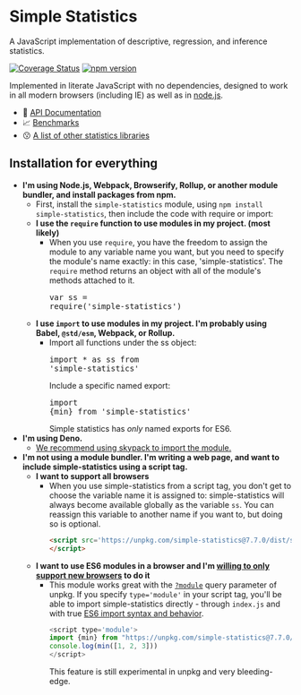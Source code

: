 # Simple Statistics


A JavaScript implementation of descriptive, regression, and inference statistics.

[![Coverage Status](https://coveralls.io/repos/github/simple-statistics/simple-statistics/badge.svg)](https://coveralls.io/github/simple-statistics/simple-statistics)
[![npm version](https://badge.fury.io/js/simple-statistics.svg)](http://badge.fury.io/js/simple-statistics)

Implemented in literate JavaScript with no dependencies, designed to work
in all modern browsers (including IE) as well as in [node.js](https://nodejs.org/).

* :green_book: [API Documentation](http://simplestatistics.org/docs/)
* :chart_with_upwards_trend: [Benchmarks](./benchmarks/)
* :kissing: [A list of other statistics libraries](./SEEALSO.md)

## Installation for everything

* **I'm using Node.js, Webpack, Browserify, Rollup, or another module bundler,
  and install packages from npm.**
  * First, install the `simple-statistics` module, using `npm install simple-statistics`,
    then include the code with require or import:
  * **I use the `require` function to use modules in my project. (most likely)**
    * When you use `require`, you have the freedom to assign the module to any
      variable name you want, but you need to specify the module's name exactly:
      in this case, 'simple-statistics'. The `require` method returns an object
      with all of the module's methods attached to it.<br /> <pre>var ss = require('simple-statistics')</pre>
  * **I use `import` to use modules in my project. I'm probably using Babel, `@std/esm`, Webpack, or Rollup.**
    * Import all functions under the ss object: <pre>import * as ss from 'simple-statistics'</pre>
      Include a specific named export: <pre>import {min} from 'simple-statistics'</pre>
      Simple statistics has _only_ named exports for ES6.
* **I'm using Deno.**
  * [We recommend using skypack to import the module.](https://www.skypack.dev/npm/simple-statistics)
* **I'm not using a module bundler. I'm writing a web page, and want to include
  simple-statistics using a script tag.**
  * **I want to support all browsers**
    * When you use simple-statistics from a script tag, you don't get to choose
      the variable name it is assigned to: simple-statistics will always become
      available globally as the variable `ss`. You can reassign this variable to
      another name if you want to, but doing so is optional.
      ```HTML
      <script src='https://unpkg.com/simple-statistics@7.7.0/dist/simple-statistics.min.js'>
      </script>
      ```
  * **I want to use ES6 modules in a browser and I'm [willing to only support new browsers](https://caniuse.com/#feat=es6-module) to do it**
    * This module works great with the [`?module`](https://unpkg.com/#/query-parameters) query parameter of unpkg. If you
      specify `type='module'` in your script tag, you'll be able to import simple-statistics
      directly - through `index.js` and with true [ES6 import syntax and behavior](http://exploringjs.com/es6/ch_modules.html).
      ```js
      <script type='module'>
      import {min} from "https://unpkg.com/simple-statistics@7.7.0/index.js?module"
      console.log(min([1, 2, 3]))
      </script>
      ```
      This feature is still experimental in unpkg and very bleeding-edge.
